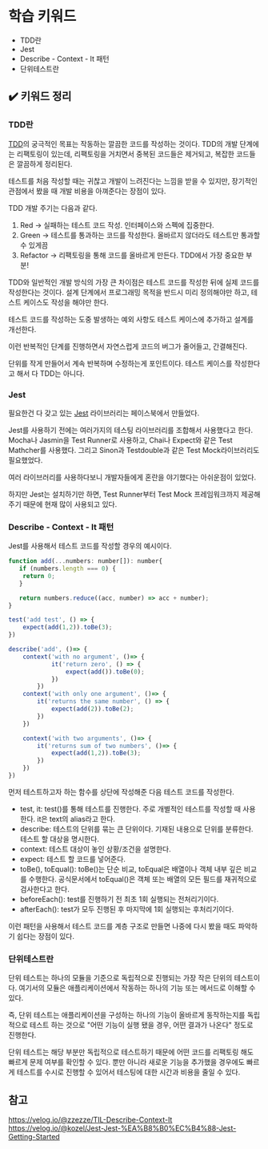 # 학습 키워드

- TDD란
- Jest
- Describe - Context - It 패턴
- 단위테스트란

## ✔️ 키워드 정리

### TDD란

[TDD](https://web.archive.org/web/20070628064054/http://xper.org/wiki/xp/TestDrivenDevelopment)의 궁극적인 목표는 작동하는 깔끔한 코드를 작성하는 것이다. TDD의 개발 단계에는 리팩토링이 있는데, 리팩토링을 거치면서 중복된 코드들은 제거되고, 복잡한 코드들은 깔끔하게 정리된다.

테스트를 처음 작성할 때는 귀찮고 개발이 느려진다는 느낌을 받을 수 있지만, 장기적인 관점에서 봤을 때 개발 비용을 아껴준다는 장점이 있다.

TDD 개발 주기는 다음과 같다.

1. Red -> 실패하는 테스트 코드 작성. 인터페이스와 스펙에 집중한다.
2. Green -> 테스트를 통과하는 코드를 작성한다. 올바르지 않더라도 테스트만 통과할 수 있게끔
3. Refactor -> 리팩토링을 통해 코드를 올바르게 만든다. TDD에서 가장 중요한 부분!

TDD와 일반적인 개발 방식의 가장 큰 차이점은 테스트 코드를 작성한 뒤에 실제 코드를 작성한다는 것이다.
설계 단계에서 프로그래밍 목적을 반드시 미리 정의해야만 하고, 테스트 케이스도 작성을 해야만 한다.

테스트 코드를 작성하는 도중 발생하는 예외 사항도 테스트 케이스에 추가하고 설계를 개선한다.

이런 반복적인 단계를 진행하면서 자연스럽게 코드의 버그가 줄어들고, 간결해진다.

단위를 작게 만들어서 계속 반복하며 수정하는게 포인트이다. 테스트 케이스를 작성한다고 해서 다 TDD는 아니다.

### Jest

필요한건 다 갖고 있는 [Jest](https://jestjs.io/) 라이브러리는 페이스북에서 만들었다.

Jest를 사용하기 전에는 여러가지의 테스팅 라이브러리를 조합해서 사용했다고 한다.
Mocha나 Jasmin을 Test Runner로 사용하고, Chai나 Expect와 같은 Test Mathcher를 사용했다. 그리고 Sinon과 Testdouble과 같은 Test Mock라이브러리도 필요했었다.

여러 라이브러리를 사용하다보니 개발자들에게 혼란을 야기했다는 아쉬운점이 있었다.

하지만 Jest는 설치하기만 하면, Test Runner부터 Test Mock 프레임워크까지 제공해주기 때문에 현재 많이 사용되고 있다.

### Describe - Context - It 패턴

Jest를 사용해서 테스트 코드를 작성할 경우의 예시이다.

```Javascript
function add(...numbers: number[]): number{
   if (numbers.length === 0) {
    return 0;
   }

   return numbers.reduce((acc, number) => acc + number);
}

test('add test', () => {
    expect(add(1,2)).toBe(3);
})

describe('add', ()=> {
    context('with no argument', ()=> {
            it('return zero', () => {
                expect(add()).toBe(0);
            })
        })
    context('with only one argument', ()=> {
        it('returns the same number', () => {
            expect(add(2)).toBe(2);
        })
    })

    context('with two arguments', ()=> {
        it('returns sum of two numbers', ()=> {
            expect(add(1,2)).toBe(3);
        })
    })
})
```

먼저 테스트하고자 하는 함수를 상단에 작성해준 다음 테스트 코드를 작성한다.

- test, it: test()를 통해 테스트를 진행한다. 주로 개별적인 테스트를 작성할 때 사용한다. it은 text의 alias라고 한다.
- describe: 테스트의 단위를 묶는 큰 단위이다. 기재된 내용으로 단위를 분류한다. 테스트 할 대상을 명시한다.
- context: 테스트 대상이 놓인 상황/조건을 설명한다.
- expect: 테스트 할 코드를 넣어준다.
- toBe(), toEqual(): toBe()는 단순 비교, toEqual은 배열이나 객체 내부 깊은 비교를 수행한다. 공식문서에서 toEqual()은 객체 또는 배열의 모든 필드를 재귀적으로 검사한다고 한다.
- beforeEach(): test를 진행하기 전 최초 1회 실행되는 전처리기이다.
- afterEach(): test가 모두 진행된 후 마지막에 1회 실행되는 후처리기이다.

이런 패턴을 사용해서 테스트 코드를 계층 구조로 만들면 나중에 다시 봤을 때도 파악하기 쉽다는 장점이 있다.

### 단위테스트란

단위 테스트는 하나의 모듈을 기준으로 독립적으로 진행되는 가장 작은 단위의 테스트이다.
여기서의 모듈은 애플리케이션에서 작동하는 하나의 기능 또는 메서드로 이해할 수 있다.

즉, 단위 테스트는 애플리케이션을 구성하는 하나의 기능이 올바르게 동작하는지를 독립적으로 테스트 하는 것으로 "어떤 기능이 실행 됐을 경우, 어떤 결과가 나온다" 정도로 진행한다.

단위 테스트는 해당 부분만 독립적으로 테스트하기 때문에 어떤 코드를 리팩토링 해도 빠르게 문제 여부를 확인할 수 있다. 뿐만 아니라 새로운 기능을 추가했을 경우에도 빠르게 테스트를 수시로 진행할 수 있어서 테스팅에 대한 시간과 비용을 줄일 수 있다.

## 참고

<https://velog.io/@zzezze/TIL-Describe-Context-It><br/>
<https://velog.io/@kozel/Jest-Jest-%EA%B8%B0%EC%B4%88-Jest-Getting-Started><br/>
